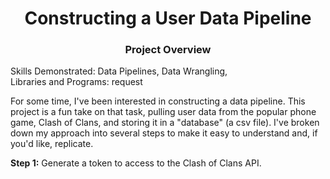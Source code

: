 # <div align="center">Constructing a User Data Pipeline<div>

### <div align="center">Project Overview<div>
Skills Demonstrated: Data Pipelines, Data Wrangling,<br>
Libraries and Programs: request<br>

For some time, I've been interested in constructing a data pipeline. This project is a fun take on that task, pulling user data from the popular phone game, Clash of Clans, and storing it in a "database" (a csv file). I've broken down my approach into several steps to make it easy to understand and, if you'd like, replicate.<br>

**Step 1:** Generate a token to access to the Clash of Clans API.
